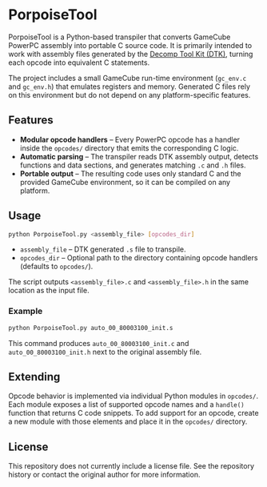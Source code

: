 # PorpoiseTool

PorpoiseTool is a Python-based transpiler that converts GameCube PowerPC assembly
into portable C source code. It is primarily intended to work with assembly files
generated by the [Decomp Tool Kit (DTK)](https://github.com/dtk-mirror), turning
each opcode into equivalent C statements.

The project includes a small GameCube run-time environment (`gc_env.c` and
`gc_env.h`) that emulates registers and memory. Generated C files rely on this
environment but do not depend on any platform-specific features.

## Features

- **Modular opcode handlers** – Every PowerPC opcode has a handler inside the
  `opcodes/` directory that emits the corresponding C logic.
- **Automatic parsing** – The transpiler reads DTK assembly output, detects
  functions and data sections, and generates matching `.c` and `.h` files.
- **Portable output** – The resulting code uses only standard C and the
  provided GameCube environment, so it can be compiled on any platform.

## Usage

```bash
python PorpoiseTool.py <assembly_file> [opcodes_dir]
```

- `assembly_file` – DTK generated `.s` file to transpile.
- `opcodes_dir` – Optional path to the directory containing opcode handlers
  (defaults to `opcodes/`).

The script outputs `<assembly_file>.c` and `<assembly_file>.h` in the same
location as the input file.

### Example

```bash
python PorpoiseTool.py auto_00_80003100_init.s
```

This command produces `auto_00_80003100_init.c` and
`auto_00_80003100_init.h` next to the original assembly file.

## Extending

Opcode behavior is implemented via individual Python modules in `opcodes/`. Each
module exposes a list of supported opcode names and a `handle()` function that
returns C code snippets. To add support for an opcode, create a new module with
those elements and place it in the `opcodes/` directory.

## License

This repository does not currently include a license file.  See the repository
history or contact the original author for more information.
